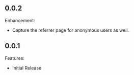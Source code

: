 
## 0.0.2

Enhancement:

  - Capture the referrer page for anonymous users as well.

## 0.0.1

Features:

  - Initial Release
